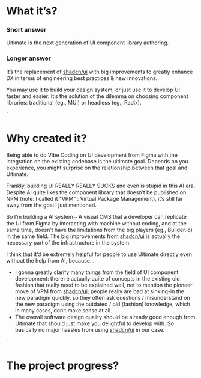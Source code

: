 # What it’s?

### Short answer

Uitimate is the next generation of UI component library authoring.

### Longer answer

It’s the replacement of [shadcn/ui](https://github.com/shadcn-ui/ui) with big improvements to greatly enhance DX in terms of engineering best practices & new innovations.

You may use it to build your design system, or just use it to develop UI faster and easier: It’s the solution of the dilemma on choosing component libraries: traditional (eg., MUI) or headless (eg., Radix).

`

# Why created it?

Being able to do Vibe Coding on UI development from Figma with the integration on the existing codebase is the ultimate goal. Depends on you experience, you might surprise on the relationship between that goal and Uitimate.

Frankly, building UI REALLY REALLY SUCKS and even is stupid in this AI era. Despite AI quite likes the component library that doesn’t be published on NPM (note: I called it “VPM” : Virtual Package Management), it’s still far away from the goal I just mentioned.

So I’m building a AI system  ⎯  A visual CMS that a developer can replicate the UI from Figma by interacting with machine without coding, and at the same time, doesn’t have the limitations from the big players (eg., Builder.io) in the same field. The big improvements from [shadcn/ui](https://github.com/shadcn-ui/ui) is actually the necessary part of the infrastructure in the system.

I think that it’d be extremely helpful for people to use Uitimate directly even without the help from AI, because…

- I gonna greatly clarify many things from the field of UI component development: there’re actually quite of concepts in the existing old fashion that really need to be explained well, not to mention the pioneer move of VPM from [shadcn/ui](https://github.com/shadcn-ui/ui); people really are bad at sinking-in the new paradigm quickly, so they often ask questions / misunderstand on the new paradigm using the outdated / old (fashion) knowledge, which in many cases, don’t make sense at all
- The overall software design quality should be already good enough from Uitimate that should just make you delightful to develop with. So basically no major hassles from using [shadcn/ui](https://github.com/shadcn-ui/ui) in our case.

`
# The project progress?